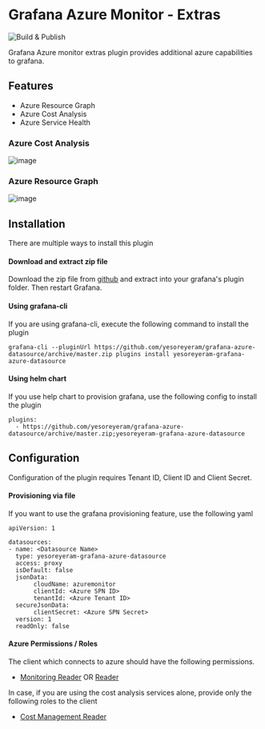 # Grafana Azure Monitor - Extras

![Build & Publish](https://github.com/yesoreyeram/grafana-azure-datasource/workflows/Build%20&%20Publish/badge.svg?branch=master)

Grafana Azure monitor extras plugin provides additional azure capabilities to grafana.

## Features

* Azure Resource Graph
* Azure Cost Analysis
* Azure Service Health

### Azure Cost Analysis

![image](https://user-images.githubusercontent.com/153843/82420435-9d5b1800-9a77-11ea-818e-7b57b0f6353c.png)

### Azure Resource Graph

![image](https://user-images.githubusercontent.com/153843/82420772-178b9c80-9a78-11ea-8294-2d0500aa3592.png)

## Installation

There are multiple ways to install this plugin

#### Download and extract zip file

Download the zip file from [github](https://github.com/yesoreyeram/grafana-azure-datasource/archive/master.zip) and extract into your grafana's plugin folder. Then restart Grafana.

#### Using grafana-cli

If you are using grafana-cli, execute the following command to install the plugin

```
grafana-cli --pluginUrl https://github.com/yesoreyeram/grafana-azure-datasource/archive/master.zip plugins install yesoreyeram-grafana-azure-datasource
```
#### Using helm chart

If you use help chart to provision grafana, use the following config to install the plugin

```
plugins:
  - https://github.com/yesoreyeram/grafana-azure-datasource/archive/master.zip;yesoreyeram-grafana-azure-datasource
```

## Configuration

Configuration of the plugin requires Tenant ID, Client ID and Client Secret.

#### Provisioning via file

If you want to use the grafana provisioning feature, use the following yaml

```
apiVersion: 1

datasources:
- name: <Datasource Name>
  type: yesoreyeram-grafana-azure-datasource
  access: proxy
  isDefault: false
  jsonData:
       cloudName: azuremonitor
       clientId: <Azure SPN ID>
       tenantId: <Azure Tenant ID>
  secureJsonData:
       clientSecret: <Azure SPN Secret>
  version: 1
  readOnly: false
```

#### Azure Permissions / Roles 

The client which connects to azure should have the following permissions.

* [Monitoring Reader](https://docs.microsoft.com/en-us/azure/role-based-access-control/built-in-roles#monitoring-reader) OR [Reader](https://docs.microsoft.com/en-us/azure/role-based-access-control/built-in-roles#reader)

In case, if you are using the cost analysis services alone, provide only the following roles to the client

* [Cost Management Reader](https://docs.microsoft.com/en-us/azure/role-based-access-control/built-in-roles#cost-management-reader)